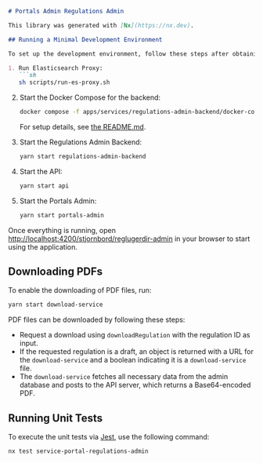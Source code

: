 ```markdown
# Portals Admin Regulations Admin

This library was generated with [Nx](https://nx.dev).

## Running a Minimal Development Environment

To set up the development environment, follow these steps after obtaining fresh AWS credentials. Open six (6) terminal windows:

1. Run Elasticsearch Proxy:
   ```sh
   sh scripts/run-es-proxy.sh
   ```
2. Start the Docker Compose for the backend:
   ```sh
   docker compose -f apps/services/regulations-admin-backend/docker-compose.yml up
   ```
   For setup details, see [the README.md](../../../services/../../apps/services/regulations-admin-backend/Readme.md).

3. Start the Regulations Admin Backend:
   ```sh
   yarn start regulations-admin-backend
   ```
4. Start the API:
   ```sh
   yarn start api
   ```
5. Start the Portals Admin:
   ```sh
   yarn start portals-admin
   ```

Once everything is running, open [http://localhost:4200/stjornbord/reglugerdir-admin](http://localhost:4200/stjornbord/reglugerdir-admin) in your browser to start using the application.

## Downloading PDFs

To enable the downloading of PDF files, run:

```sh
yarn start download-service
```

PDF files can be downloaded by following these steps:

- Request a download using `downloadRegulation` with the regulation ID as input.
- If the requested regulation is a draft, an object is returned with a URL for the `download-service` and a boolean indicating it is a `download-service` file.
- The `download-service` fetches all necessary data from the admin database and posts to the API server, which returns a Base64-encoded PDF.

## Running Unit Tests

To execute the unit tests via [Jest](https://jestjs.io), use the following command:

```sh
nx test service-portal-regulations-admin
```
```